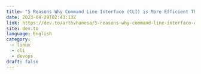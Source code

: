 ```yaml
---
title: "5 Reasons Why Command Line Interface (CLI) is More Efficient Than GUI"
date: 2023-04-29T02:43:13Z
link: https://dev.to/arthvhanesa/5-reasons-why-command-line-interface-cli-is-more-efficient-than-gui-mh2?utm_medium=RSS&utm_source=news.12bit.vn
site: dev.to
language: English
category:
  - linux
  - cli
  - devops
draft: false
---
```

